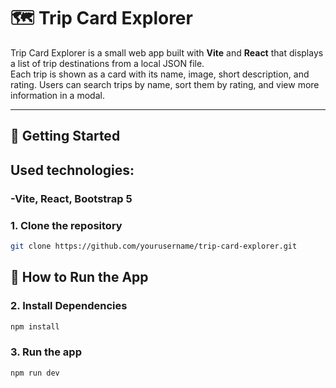 # 🗺️ Trip Card Explorer

Trip Card Explorer is a small web app built with **Vite** and **React** that displays a list of trip destinations from a local JSON file.  
Each trip is shown as a card with its name, image, short description, and rating. Users can search trips by name, sort them by rating, and view more information in a modal.

---
## 🚀 Getting Started
## Used technologies:
### -Vite, React, Bootstrap 5
### 1. Clone the repository
```bash
git clone https://github.com/yourusername/trip-card-explorer.git
```

## 🚀 How to Run the App

### 2. Install Dependencies
```bash
npm install
```
### 3. Run the app
```bash
npm run dev
